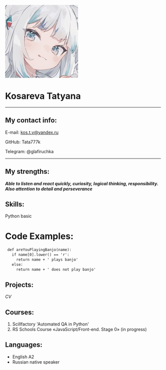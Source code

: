 ![Avatar](https://github.com/Tata777k/rs_school-cv/blob/gh-pages/%D0%90%D0%B2%D0%B02.jpg?raw=true"Hi!") 

# Kosareva Tatyana
***
## My contact info:

E-mail: kos.t.v@yandex.ru

GitHub: Tata777k

Telegram: @glafiruchka
***
## My strengths:

***Able to listen and react quickly, curiosity, logical thinking, responsibility. Also attention to detail and perseverance***

## Skills:

Python basic

# Code Examples:

```
 def areYouPlayingBanjo(name):
   if name[0].lower() == 'r': 
     return name + ' plays banjo'
   else:
     return name + ' does not play banjo'
```    
## Projects:
_CV_

## Courses:

1. Scillfactory 'Automated QA in Python'
2. RS Schools Course «JavaScript/Front-end. Stage 0» (in progress)

## Languages:

* English A2
* Russian native speaker
